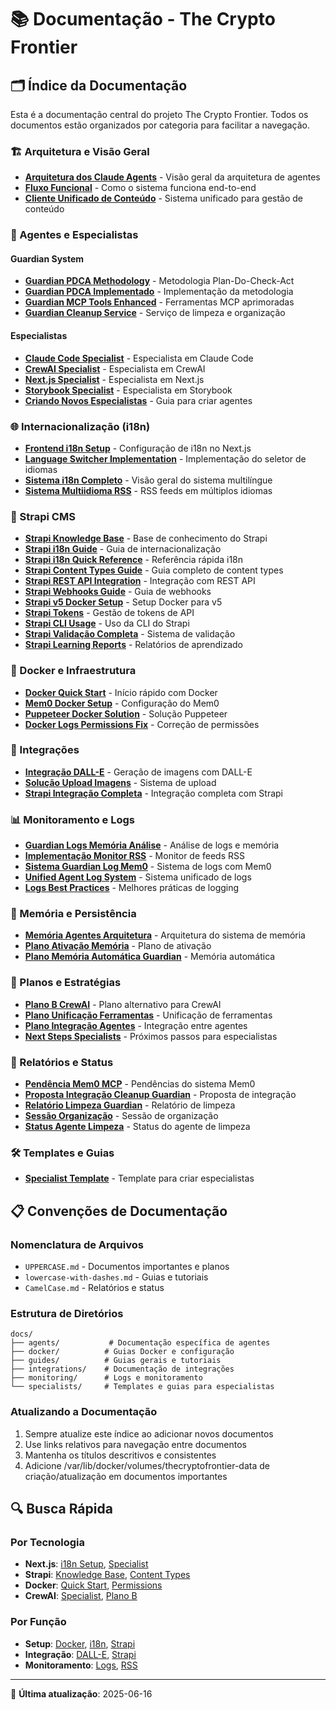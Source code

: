 # 📚 Documentação - The Crypto Frontier

## 🗂️ Índice da Documentação

Esta é a documentação central do projeto The Crypto Frontier. Todos os documentos estão organizados por categoria para facilitar a navegação.

### 🏗️ Arquitetura e Visão Geral

- [**Arquitetura dos Claude Agents**](./claude-agents-architecture.md) - Visão geral da arquitetura de agentes
- [**Fluxo Funcional**](./guides/README_FLUXO_FUNCIONAL.md) - Como o sistema funciona end-to-end
- [**Cliente Unificado de Conteúdo**](./CLIENTE_UNIFICADO_CONTEUDO.md) - Sistema unificado para gestão de conteúdo

### 🤖 Agentes e Especialistas

#### Guardian System
- [**Guardian PDCA Methodology**](./GUARDIAN-PDCA-METHODOLOGY.md) - Metodologia Plan-Do-Check-Act
- [**Guardian PDCA Implementado**](./GUARDIAN-PDCA-IMPLEMENTADO.md) - Implementação da metodologia
- [**Guardian MCP Tools Enhanced**](./GUARDIAN-MCP-TOOLS-ENHANCED.md) - Ferramentas MCP aprimoradas
- [**Guardian Cleanup Service**](./GUARDIAN-CLEANUP-SERVICE.md) - Serviço de limpeza e organização

#### Especialistas
- [**Claude Code Specialist**](./claude-code-specialist.md) - Especialista em Claude Code
- [**CrewAI Specialist**](./agents/CREWAI-SPECIALIST-AGENT.md) - Especialista em CrewAI
- [**Next.js Specialist**](./agents/NEXTJS-SPECIALIST-AGENT.md) - Especialista em Next.js
- [**Storybook Specialist**](./agents/STORYBOOK-SPECIALIST-AGENT.md) - Especialista em Storybook
- [**Criando Novos Especialistas**](./CRIANDO_AGENTES_ESPECIALISTAS.md) - Guia para criar agentes

### 🌐 Internacionalização (i18n)

- [**Frontend i18n Setup**](./frontend-i18n-setup.md) - Configuração de i18n no Next.js
- [**Language Switcher Implementation**](./frontend-language-switcher-implementation.md) - Implementação do seletor de idiomas
- [**Sistema i18n Completo**](./sistema-i18n-completo.md) - Visão geral do sistema multilíngue
- [**Sistema Multiidioma RSS**](./sistema-multiidioma-rss.md) - RSS feeds em múltiplos idiomas

### 📡 Strapi CMS

- [**Strapi Knowledge Base**](./strapi-knowledge-base.md) - Base de conhecimento do Strapi
- [**Strapi i18n Guide**](./strapi-i18n-guide.md) - Guia de internacionalização
- [**Strapi i18n Quick Reference**](./strapi-i18n-quick-reference.md) - Referência rápida i18n
- [**Strapi Content Types Guide**](./strapi-content-types-guia-completo.md) - Guia completo de content types
- [**Strapi REST API Integration**](./strapi-rest-api-integration.md) - Integração com REST API
- [**Strapi Webhooks Guide**](./strapi-webhooks-guide.md) - Guia de webhooks
- [**Strapi v5 Docker Setup**](./strapi-v5-docker-setup.md) - Setup Docker para v5
- [**Strapi Tokens**](./strapi-tokens.md) - Gestão de tokens de API
- [**Strapi CLI Usage**](./strapi-cli-usage.md) - Uso da CLI do Strapi
- [**Strapi Validação Completa**](./strapi-validacao-completa.md) - Sistema de validação
- [**Strapi Learning Reports**](./strapi-specialist-learning-report.md) - Relatórios de aprendizado

### 🐳 Docker e Infraestrutura

- [**Docker Quick Start**](./docker/DOCKER_QUICK_START.md) - Início rápido com Docker
- [**Mem0 Docker Setup**](./docker/MEM0-DOCKER-SETUP.md) - Configuração do Mem0
- [**Puppeteer Docker Solution**](./docker/PUPPETEER-DOCKER-SOLUTION.md) - Solução Puppeteer
- [**Docker Logs Permissions Fix**](./docker-logs-permissions-fix.md) - Correção de permissões

### 🔄 Integrações

- [**Integração DALL-E**](./integrations/INTEGRACAO_DALLE.md) - Geração de imagens com DALL-E
- [**Solução Upload Imagens**](./integrations/SOLUCAO_UPLOAD_IMAGENS.md) - Sistema de upload
- [**Strapi Integração Completa**](./strapi-integracao-completa.md) - Integração completa com Strapi

### 📊 Monitoramento e Logs

- [**Guardian Logs Memória Análise**](./monitoring/GUARDIAN_LOGS_MEMORIA_ANALISE.md) - Análise de logs e memória
- [**Implementação Monitor RSS**](./monitoring/IMPLEMENTACAO_MONITOR_RSS.md) - Monitor de feeds RSS
- [**Sistema Guardian Log Mem0**](./monitoring/SISTEMA-GUARDIAN-LOG-MEM0.md) - Sistema de logs com Mem0
- [**Unified Agent Log System**](./monitoring/UNIFIED-AGENT-LOG-SYSTEM.md) - Sistema unificado de logs
- [**Logs Best Practices**](./logs-best-practices.md) - Melhores práticas de logging

### 🧠 Memória e Persistência

- [**Memória Agentes Arquitetura**](./memoria-agentes-arquitetura.md) - Arquitetura do sistema de memória
- [**Plano Ativação Memória**](./plano-ativacao-memoria-agentes.md) - Plano de ativação
- [**Plano Memória Automática Guardian**](./PLANO_MEMORIA_AUTOMATICA_GUARDIAN.md) - Memória automática

### 🚀 Planos e Estratégias

- [**Plano B CrewAI**](./PLANO-B-CREWAI.md) - Plano alternativo para CrewAI
- [**Plano Unificação Ferramentas**](./PLANO-UNIFICACAO-FERRAMENTAS.md) - Unificação de ferramentas
- [**Plano Integração Agentes**](./plano-integracao-agentes.md) - Integração entre agentes
- [**Next Steps Specialists**](./next-steps-specialists.md) - Próximos passos para especialistas

### 📝 Relatórios e Status

- [**Pendência Mem0 MCP**](./PENDENCIA-MEM0-MCP.md) - Pendências do sistema Mem0
- [**Proposta Integração Cleanup Guardian**](./PROPOSTA-INTEGRACAO-CLEANUP-GUARDIAN.md) - Proposta de integração
- [**Relatório Limpeza Guardian**](./RELATORIO_LIMPEZA_GUARDIAN_2025-06-15.md) - Relatório de limpeza
- [**Sessão Organização**](./SESSAO-ORGANIZACAO-2025-06-15.md) - Sessão de organização
- [**Status Agente Limpeza**](./STATUS-AGENTE-LIMPEZA.md) - Status do agente de limpeza

### 🛠️ Templates e Guias

- [**Specialist Template**](./specialists/SPECIALIST_TEMPLATE.md) - Template para criar especialistas

## 📋 Convenções de Documentação

### Nomenclatura de Arquivos

- `UPPERCASE.md` - Documentos importantes e planos
- `lowercase-with-dashes.md` - Guias e tutoriais
- `CamelCase.md` - Relatórios e status

### Estrutura de Diretórios

```
docs/
├── agents/           # Documentação específica de agentes
├── docker/          # Guias Docker e configuração
├── guides/          # Guias gerais e tutoriais
├── integrations/    # Documentação de integrações
├── monitoring/      # Logs e monitoramento
└── specialists/     # Templates e guias para especialistas
```

### Atualizando a Documentação

1. Sempre atualize este índice ao adicionar novos documentos
2. Use links relativos para navegação entre documentos
3. Mantenha os títulos descritivos e consistentes
4. Adicione /var/lib/docker/volumes/thecryptofrontier-data de criação/atualização em documentos importantes

## 🔍 Busca Rápida

### Por Tecnologia
- **Next.js**: [i18n Setup](./frontend-i18n-setup.md), [Specialist](./agents/NEXTJS-SPECIALIST-AGENT.md)
- **Strapi**: [Knowledge Base](./strapi-knowledge-base.md), [Content Types](./strapi-content-types-guia-completo.md)
- **Docker**: [Quick Start](./docker/DOCKER_QUICK_START.md), [Permissions](./docker-logs-permissions-fix.md)
- **CrewAI**: [Specialist](./agents/CREWAI-SPECIALIST-AGENT.md), [Plano B](./PLANO-B-CREWAI.md)

### Por Função
- **Setup**: [Docker](./docker/DOCKER_QUICK_START.md), [i18n](./frontend-i18n-setup.md), [Strapi](./strapi-v5-docker-setup.md)
- **Integração**: [DALL-E](./integrations/INTEGRACAO_DALLE.md), [Strapi](./strapi-integracao-completa.md)
- **Monitoramento**: [Logs](./monitoring/UNIFIED-AGENT-LOG-SYSTEM.md), [RSS](./monitoring/IMPLEMENTACAO_MONITOR_RSS.md)

---

📅 **Última atualização**: 2025-06-16